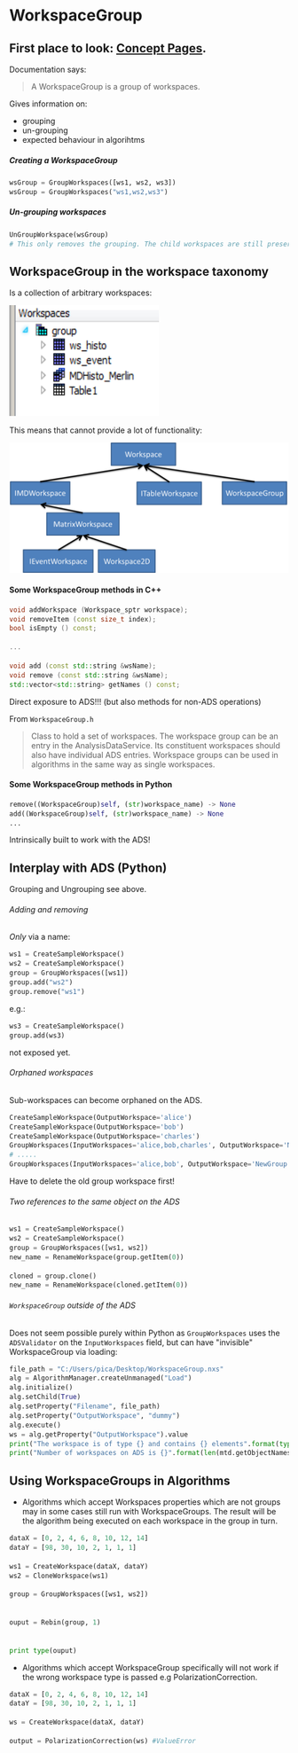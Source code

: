 # WorkspaceGroup

## First place to look: [Concept Pages](http://docs.mantidproject.org/nightly/concepts/WorkspaceGroup.html).

Documentation says:
> A WorkspaceGroup is a group of workspaces.

Gives information on:
* grouping
* un-grouping
* expected behaviour in algorihtms

##### Creating a WorkspaceGroup
```Python
wsGroup = GroupWorkspaces([ws1, ws2, ws3])
wsGroup = GroupWorkspaces("ws1,ws2,ws3")
```

##### Un-grouping workspaces
```Python
UnGroupWorkspace(wsGroup)
# This only removes the grouping. The child workspaces are still preserved.
```


## WorkspaceGroup in the workspace taxonomy

Is a collection of arbitrary workspaces:

<img src="group.PNG" width=270 height=200/>

This means that cannot provide a lot of functionality:

![Workspace Taxonomy](workspace_group_taxonomy.png)

#### Some WorkspaceGroup methods in C++

```Cpp
void addWorkspace (Workspace_sptr workspace);
void removeItem (const size_t index);
bool isEmpty () const;

...

void add (const std::string &wsName);
void remove (const std::string &wsName);
std::vector<std::string> getNames () const;
```

Direct exposure to ADS!!! (but also methods for non-ADS operations)

From `WorkspaceGroup.h`
> Class to hold a set of workspaces. The workspace group can be an entry in the AnalysisDataService.
    Its constituent workspaces should also have individual ADS entries.
    Workspace groups can be used in algorithms in the same way as single
   workspaces.

#### Some WorkspaceGroup methods in Python

 ```Python
remove((WorkspaceGroup)self, (str)workspace_name) -> None
add((WorkspaceGroup)self, (str)workspace_name) -> None
...
```

Intrinsically built to work with the ADS!


## Interplay with ADS (Python)

Grouping and Ungrouping see above.

###### Adding and removing

*Only* via a name:
```Python
ws1 = CreateSampleWorkspace()
ws2 = CreateSampleWorkspace()
group = GroupWorkspaces([ws1])
group.add("ws2")
group.remove("ws1")
```

e.g.:
```python
ws3 = CreateSampleWorkspace()
group.add(ws3)
```
not exposed yet.

###### Orphaned workspaces

Sub-workspaces can become orphaned on the ADS. 
``` Python
CreateSampleWorkspace(OutputWorkspace='alice')
CreateSampleWorkspace(OutputWorkspace='bob')
CreateSampleWorkspace(OutputWorkspace='charles')
GroupWorkspaces(InputWorkspaces='alice,bob,charles', OutputWorkspace='NewGroup')
# .....
GroupWorkspaces(InputWorkspaces='alice,bob', OutputWorkspace='NewGroup')
```
Have to delete the old group workspace first!

###### Two references to the same object on the ADS
```Python
ws1 = CreateSampleWorkspace()
ws2 = CreateSampleWorkspace()
group = GroupWorkspaces([ws1, ws2])
new_name = RenameWorkspace(group.getItem(0))

cloned = group.clone()
new_name = RenameWorkspace(cloned.getItem(0))
```

###### `WorkspaceGroup` outside of the ADS

Does not seem possible purely within Python as `GroupWorkspaces` uses the `ADSValidator` on the `InputWorkspaces` field, but can have "invisible" WorkspaceGroup via loading:
```python
file_path = "C:/Users/pica/Desktop/WorkspaceGroup.nxs"
alg = AlgorithmManager.createUnmanaged("Load")
alg.initialize()
alg.setChild(True)
alg.setProperty("Filename", file_path)
alg.setProperty("OutputWorkspace", "dummy")
alg.execute()
ws = alg.getProperty("OutputWorkspace").value
print("The workspace is of type {} and contains {} elements".format(type(ws), len(ws)))
print("Number of workspaces on ADS is {}".format(len(mtd.getObjectNames())))
```

## Using WorkspaceGroups in Algorithms
* Algorithms which accept Workspaces properties which are not groups may in some cases still run with WorkspaceGroups. The result will be the algorithm being executed on each workspace in the group in turn.
```python
dataX = [0, 2, 4, 6, 8, 10, 12, 14]
dataY = [98, 30, 10, 2, 1, 1, 1]

ws1 = CreateWorkspace(dataX, dataY)
ws2 = CloneWorkspace(ws1)

group = GroupWorkspaces([ws1, ws2])


ouput = Rebin(group, 1)


print type(ouput)
```
* Algorithms which accept WorkspaceGroup specifically will not work if the wrong workspace type is passed e.g PolarizationCorrection.
```python
dataX = [0, 2, 4, 6, 8, 10, 12, 14]
dataY = [98, 30, 10, 2, 1, 1, 1]

ws = CreateWorkspace(dataX, dataY)

output = PolarizationCorrection(ws) #ValueError
```




